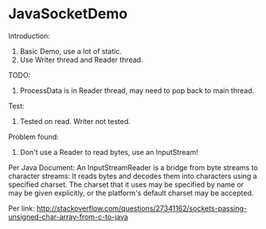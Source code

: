 # JavaSocketDemo

Introduction:
1. Basic Demo, use a lot of static. 
2. Use Writer thread and Reader thread.

TODO:
1. ProcessData is in Reader thread, may need to pop back to main thread.

Test:
1. Tested on read. Writer not tested. 


Problem found:
1. Don't use a Reader to read bytes, use an InputStream!

Per Java Document:
An InputStreamReader is a bridge from byte streams to character streams: It reads bytes and decodes them into characters using a specified charset. The charset that it uses may be specified by name or may be given explicitly, or the platform's default charset may be accepted.

Per link: 
http://stackoverflow.com/questions/27341162/sockets-passing-unsigned-char-array-from-c-to-java
